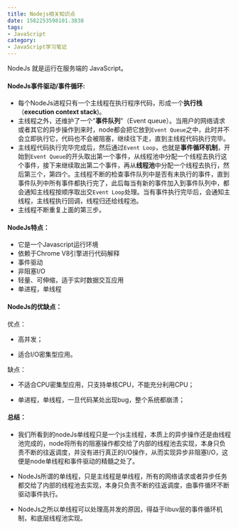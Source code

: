 ```yaml
---
title: Nodejs相关知识点
date: 1582253598101.3838
tags:
- JavaScript
category:
- JavaScript学习笔记
---
```

NodeJs 就是运行在服务端的 JavaScript。

#### NodeJs事件驱动/事件循环:

- 每个NodeJs进程只有一个主线程在执行程序代码，形成一个**执行栈**（**execution context stack**)。
- 主线程之外，还维护了一个"**事件队列**"（Event queue）。当用户的网络请求或者其它的异步操作到来时，node都会把它放到`Event Queue`之中，此时并不会立即执行它，代码也不会被阻塞，继续往下走，直到主线程代码执行完毕。
- 主线程代码执行完毕完成后，然后通过`Event Loop`，也就是**事件循环机制**，开始到`Event Queue`的开头取出第一个事件，从线程池中分配一个线程去执行这个事件，接下来继续取出第二个事件，再从**线程池**中分配一个线程去执行，然后第三个，第四个。主线程不断的检查事件队列中是否有未执行的事件，直到事件队列中所有事件都执行完了，此后每当有新的事件加入到事件队列中，都会通知主线程按顺序取出交`Event Loop`处理。当有事件执行完毕后，会通知主线程，主线程执行回调，线程归还给线程池。
- 主线程不断重复上面的第三步。

#### NodeJs特点：

* 它是一个Javascript运行环境
*  依赖于Chrome V8引擎进行代码解释
*  事件驱动
*  非阻塞I/O
*  轻量、可伸缩，适于实时数据交互应用
*  单进程，单线程

#### NodeJs的优缺点：

优点：

* 高并发；

* 适合I/O密集型应用。

缺点：

* 不适合CPU密集型应用，只支持单核CPU，不能充分利用CPU；

* 单进程，单线程，一旦代码某处出现bug，整个系统都崩溃；

#### 总结：

* 我们所看到的nodeJs单线程只是一个js主线程，本质上的异步操作还是由线程池完成的，node将所有的阻塞操作都交给了内部的线程池去实现，本身只负责不断的往返调度，并没有进行真正的I/O操作，从而实现异步非阻塞I/O，这便是node单线程和事件驱动的精髓之处了。

* NodeJs所谓的单线程，只是主线程是单线程，所有的网络请求或者异步任务都交给了内部的线程池去实现，本身只负责不断的往返调度，由事件循环不断驱动事件执行。

* NodeJs之所以单线程可以处理高并发的原因，得益于libuv层的事件循环机制，和底层线程池实现。